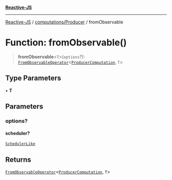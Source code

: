 [**Reactive-JS**](../../../README.md)

***

[Reactive-JS](../../../README.md) / [computations/Producer](../README.md) / fromObservable

# Function: fromObservable()

> **fromObservable**\<`T`\>(`options`?): [`FromObservableOperator`](../../type-aliases/FromObservableOperator.md)\<[`ProducerComputation`](../interfaces/ProducerComputation.md), `T`\>

## Type Parameters

• **T**

## Parameters

### options?

#### scheduler?

[`SchedulerLike`](../../../utils/interfaces/SchedulerLike.md)

## Returns

[`FromObservableOperator`](../../type-aliases/FromObservableOperator.md)\<[`ProducerComputation`](../interfaces/ProducerComputation.md), `T`\>
